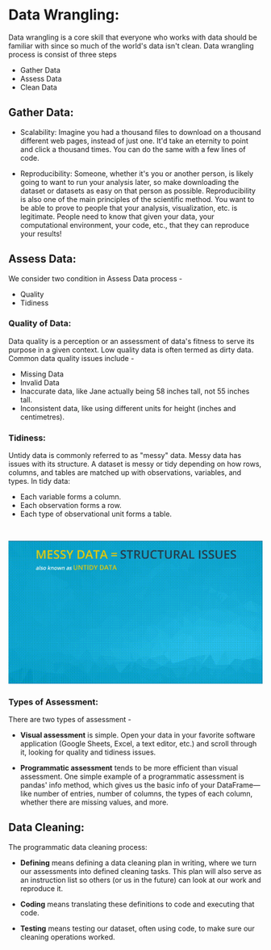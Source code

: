 
# Data Wrangling:
Data wrangling is a core skill that everyone who works with data should be familiar with since so much of the world's data isn't clean.
Data wrangling process is consist of three steps 

- Gather Data
- Assess Data 
- Clean Data

## Gather Data:

  - Scalability: Imagine you had a thousand files to download on a thousand different web pages, instead of just one. It'd take an eternity to point and click a thousand times. You can do the same with a few lines of code.

  - Reproducibility: Someone, whether it's you or another person, is likely going to want to run your analysis later, so make downloading the dataset or datasets as easy on that person as possible. Reproducibility is also one of the main principles of the scientific method. You want to be able to prove to people that your analysis, visualization, etc. is legitimate. People need to know that given your data, your computational environment, your code, etc., that they can reproduce your results!
  
## Assess Data:
We consider two condition in Assess Data process -

- Quality
- Tidiness

### Quality of Data:
Data quality is a perception or an assessment of data's fitness to serve its purpose in a given context. Low quality data is often termed as dirty data. Common data quality issues include -
  
  - Missing Data
  - Invalid Data
  - Inaccurate data, like Jane actually being 58 inches tall, not 55 inches tall.
  - Inconsistent data, like using different units for height (inches and centimetres).
  
  
### Tidiness:
Untidy data is commonly referred to as "messy" data. Messy data has issues with its structure. A dataset is messy or tidy depending on how rows, columns, and tables are matched up with observations, variables, and types. In tidy data:

- Each variable forms a column.
- Each observation forms a row.
- Each type of observational unit forms a table.

</br>


![](../Images/oblstsm-imgur.gif)

### Types of Assessment:
There are two types of assessment -

- **Visual assessment** is simple. Open your data in your favorite software application (Google Sheets, Excel, a text editor, etc.) and scroll through it, looking for quality and tidiness issues.

- **Programmatic assessment** tends to be more efficient than visual assessment. One simple example of a programmatic assessment is pandas' info method, which gives us the basic info of your DataFrame—like number of entries, number of columns, the types of each column, whether there are missing values, and more.


## Data Cleaning:
The programmatic data cleaning process:

- **Defining** means defining a data cleaning plan in writing, where we turn our assessments into defined cleaning tasks. This plan will also serve as an instruction list so others (or us in the future) can look at our work and reproduce it.

- **Coding** means translating these definitions to code and executing that code.

- **Testing** means testing our dataset, often using code, to make sure our cleaning operations worked.

